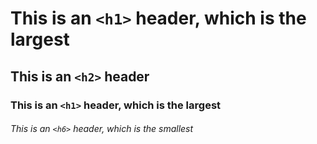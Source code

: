 # This is an `<h1>` header, which is the largest

## This is an `<h2>` header

### This is an `<h1>` header, which is the largest

###### This is an `<h6>` header, which is the smallest
